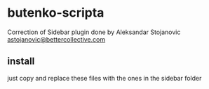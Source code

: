# butenko-scripta
Correction of Sidebar plugin done by Aleksandar Stojanovic astojanovic@bettercollective.com

## install
just copy and replace these files with the ones in the sidebar folder
